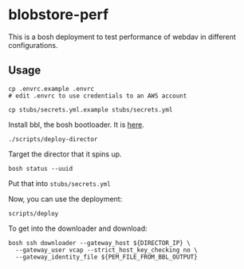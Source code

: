 blobstore-perf
==============

This is a bosh deployment to test performance of webdav in different configurations.

## Usage

```
cp .envrc.example .envrc
# edit .envrc to use credentials to an AWS account

cp stubs/secrets.yml.example stubs/secrets.yml
```

Install bbl, the bosh bootloader. It is [here](https://github.com/pivotal-cf-experimental/bosh-bootloader).

```
./scripts/deploy-director
```

Target the director that it spins up.

```
bosh status --uuid
```

Put that into `stubs/secrets.yml`

Now, you can use the deployment:

```
scripts/deploy
```

To get into the downloader and download:

```
bosh ssh downloader --gateway_host ${DIRECTOR_IP} \
  --gateway_user vcap --strict_host_key_checking no \
  --gateway_identity_file ${PEM_FILE_FROM_BBL_OUTPUT}
```

